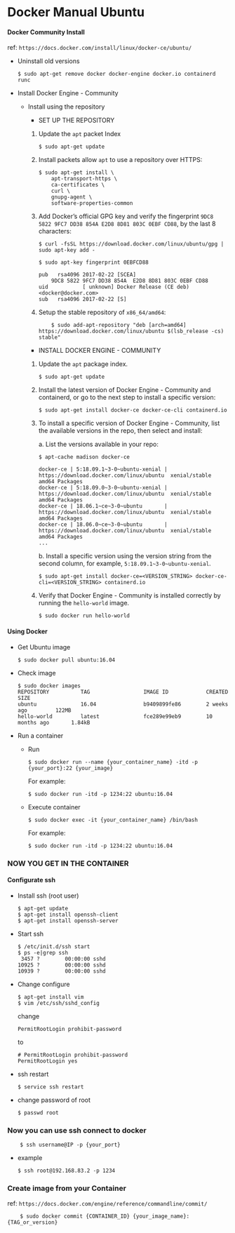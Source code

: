 # Docker Manual Ubuntu #

#### Docker Community Install ####

ref: ```https://docs.docker.com/install/linux/docker-ce/ubuntu/```

* Uninstall old versions 

    ```shell
    $ sudo apt-get remove docker docker-engine docker.io containerd runc
    ```

* Install Docker Engine - Community

  * Install using the repository
    * SET UP THE REPOSITORY
    1. Update the ```apt``` packet Index
   
        ```shell
        $ sudo apt-get update
        ```

    2. Install packets allow ```apt``` to use a repository over HTTPS:
        ```shell
        $ sudo apt-get install \
            apt-transport-https \
            ca-certificates \
            curl \
            gnupg-agent \
            software-properties-common
        ```
    3. Add Docker’s official GPG key and verify the fingerprint ``` 9DC8 5822 9FC7 DD38 854A E2D8 8D81 803C 0EBF CD88 ```, by the last 8 characters:

        ```shell
        $ curl -fsSL https://download.docker.com/linux/ubuntu/gpg | sudo apt-key add -
        ```

        ```shell
        $ sudo apt-key fingerprint 0EBFCD88
    
        pub   rsa4096 2017-02-22 [SCEA]
            9DC8 5822 9FC7 DD38 854A  E2D8 8D81 803C 0EBF CD88
        uid           [ unknown] Docker Release (CE deb) <docker@docker.com>
        sub   rsa4096 2017-02-22 [S]
        ```

    4. Setup the stable repository of ``` x86_64/amd64 ```:
        ```shell
            $ sudo add-apt-repository "deb [arch=amd64] https://download.docker.com/linux/ubuntu $(lsb_release -cs) stable"
        ```

    * INSTALL DOCKER ENGINE - COMMUNITY
  
    1. Update the ```apt``` package index.

        ```shell
        $ sudo apt-get update
        ```

    2. Install the latest version of Docker Engine - Community and containerd, or go to the next step to install a specific version: 

        ```shell
        $ sudo apt-get install docker-ce docker-ce-cli containerd.io
        ```
    3. To install a specific version of Docker Engine - Community, list the available versions in the repo, then select and install:

        a. List the versions available in your repo: 
        
        ```shell
        $ apt-cache madison docker-ce

        docker-ce | 5:18.09.1~3-0~ubuntu-xenial | https://download.docker.com/linux/ubuntu  xenial/stable amd64 Packages
        docker-ce | 5:18.09.0~3-0~ubuntu-xenial | https://download.docker.com/linux/ubuntu  xenial/stable amd64 Packages
        docker-ce | 18.06.1~ce~3-0~ubuntu       | https://download.docker.com/linux/ubuntu  xenial/stable amd64 Packages
        docker-ce | 18.06.0~ce~3-0~ubuntu       | https://download.docker.com/linux/ubuntu  xenial/stable amd64 Packages
        ...
        ```
        b. Install a specific version using the version string from the second column, for example, ```5:18.09.1~3-0~ubuntu-xenial```.

        ```shell
        $ sudo apt-get install docker-ce=<VERSION_STRING> docker-ce-cli=<VERSION_STRING> containerd.io
        ```

    4. Verify that Docker Engine - Community is installed correctly by running the ```hello-world``` image.

        ```shell
        $ sudo docker run hello-world
        ```


#### Using Docker ####

* Get Ubuntu image

    ```shell
    $ sudo docker pull ubuntu:16.04
    ```

* Check image

    ```shell
    $ sudo docker images
    REPOSITORY          TAG                 IMAGE ID            CREATED             SIZE
    ubuntu              16.04               b9409899fe86        2 weeks ago         122MB
    hello-world         latest              fce289e99eb9        10 months ago       1.84kB
    ```

* Run a container
    * Run 

        ```shell
        $ sudo docker run --name {your_container_name} -itd -p {your_port}:22 {your_image}
        ```
        
        For example:

        ```shell
        $ sudo docker run -itd -p 1234:22 ubuntu:16.04
        ```

    * Execute container

        ```shell
        $ sudo docker exec -it {your_container_name} /bin/bash
        ```

        For example:

        ```shell
        $ sudo docker run -itd -p 1234:22 ubuntu:16.04
        ```

### NOW YOU GET IN THE CONTAINER ###

#### Configurate ssh ####

  * Install ssh (root user)
    ```shell
    $ apt-get update
    $ apt-get install openssh-client
    $ apt-get install openssh-server
    ```

  * Start ssh

    ```shell
    $ /etc/init.d/ssh start
    $ ps -e|grep ssh
     3457 ?        00:00:00 sshd
    10925 ?        00:00:00 sshd
    10939 ?        00:00:00 sshd
    ```

  * Change configure

    ```shell
    $ apt-get install vim
    $ vim /etc/ssh/sshd_config
    ```

    change

    ```shell
    PermitRootLogin prohibit-password
    ```
    to 

    ```shell
    # PermitRootLogin prohibit-password
    PermitRootLogin yes
    ```
  * ssh restart

    ```shell
    $ service ssh restart
    ```

  * change password of root
  
    ```shell
    $ passwd root
    ```

### Now you can use ssh connect to docker ###

```shell
    $ ssh username@IP -p {your_port}
```

* example

    ```shell
    $ ssh root@192.168.83.2 -p 1234
    ```

### Create image from your Container ###

ref: ```https://docs.docker.com/engine/reference/commandline/commit/```

```shell
    $ sudo docker commit {CONTAINER_ID} {your_image_name}:{TAG_or_version}
```

